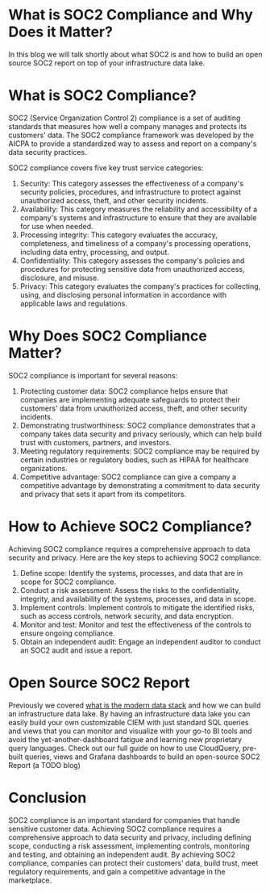 # What is SOC2 Compliance and Why Does it Matter?

In this blog we will talk shortly about what SOC2 is and how to build an open source SOC2 report on top of your infrastructure data lake.

# What is SOC2 Compliance?

SOC2 (Service Organization Control 2) compliance is a set of auditing standards that measures how well a company manages and protects its customers' data. The SOC2 compliance framework was developed by the AICPA to provide a standardized way to assess and report on a company's data security practices.

SOC2 compliance covers five key trust service categories:

1. Security: This category assesses the effectiveness of a company's security policies, procedures, and infrastructure to protect against unauthorized access, theft, and other security incidents.
2. Availability: This category measures the reliability and accessibility of a company's systems and infrastructure to ensure that they are available for use when needed.
3. Processing integrity: This category evaluates the accuracy, completeness, and timeliness of a company's processing operations, including data entry, processing, and output.
4. Confidentiality: This category assesses the company's policies and procedures for protecting sensitive data from unauthorized access, disclosure, and misuse.
5. Privacy: This category evaluates the company's practices for collecting, using, and disclosing personal information in accordance with applicable laws and regulations.

# Why Does SOC2 Compliance Matter?

SOC2 compliance is important for several reasons:

1. Protecting customer data: SOC2 compliance helps ensure that companies are implementing adequate safeguards to protect their customers' data from unauthorized access, theft, and other security incidents.
2. Demonstrating trustworthiness: SOC2 compliance demonstrates that a company takes data security and privacy seriously, which can help build trust with customers, partners, and investors.
3. Meeting regulatory requirements: SOC2 compliance may be required by certain industries or regulatory bodies, such as HIPAA for healthcare organizations.
4. Competitive advantage: SOC2 compliance can give a company a competitive advantage by demonstrating a commitment to data security and privacy that sets it apart from its competitors.

# How to Achieve SOC2 Compliance?

Achieving SOC2 compliance requires a comprehensive approach to data security and privacy. Here are the key steps to achieving SOC2 compliance:

1. Define scope: Identify the systems, processes, and data that are in scope for SOC2 compliance.
2. Conduct a risk assessment: Assess the risks to the confidentiality, integrity, and availability of the systems, processes, and data in scope.
3. Implement controls: Implement controls to mitigate the identified risks, such as access controls, network security, and data encryption.
4. Monitor and test: Monitor and test the effectiveness of the controls to ensure ongoing compliance.
5. Obtain an independent audit: Engage an independent auditor to conduct an SOC2 audit and issue a report.

# Open Source SOC2 Report

Previously we covered [what is the modern data stack](/blog/what-is-the-modern-data-stack) and how we can build an infrastructure data lake. By having an infrastructure data lake you can easily build your own customizable CIEM with just standard SQL queries and views that you can monitor and visualize with your go-to BI tools and avoid the yet-another-dashboard fatigue and learning new proprietary query languages. Check out our full guide on how to use CloudQuery, pre-built queries, views and Grafana dashboards to build an open-source SOC2 Report (a TODO blog)

# Conclusion

SOC2 compliance is an important standard for companies that handle sensitive customer data. Achieving SOC2 compliance requires a comprehensive approach to data security and privacy, including defining scope, conducting a risk assessment, implementing controls, monitoring and testing, and obtaining an independent audit. By achieving SOC2 compliance, companies can protect their customers' data, build trust, meet regulatory requirements, and gain a competitive advantage in the marketplace.